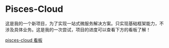# Pisces-Cloud

这是我的一个新项目，为了实现一站式微服务解决方案。只实现基础框架能力，不涉及具体业务。这是我的一次尝试，项目的进度可以查看下方的看板了解！

[pisces-cloud 看板](https://github.com/besscroft/pisces-cloud/projects/2)